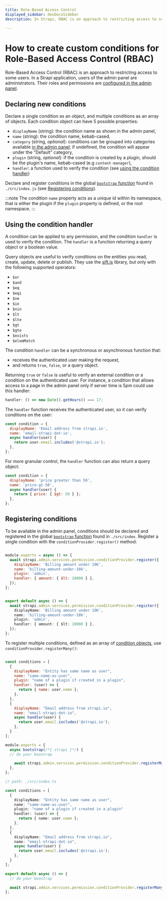 ```yaml
---
title: Role-Based Access Control
displayed_sidebar: devDocsSidebar
description: In Strapi, RBAC is an approach to restricting access to some features of the admin panel to some users. The Community Edition of Strapi offers 3 default roles.

---
```


# How to create custom conditions for Role-Based Access Control (RBAC)

Role-Based Access Control (RBAC) is an approach to restricting access to some users. In a Strapi application, users of the admin panel are administrators. Their roles and permissions are [configured in the admin panel](/user-docs/users-roles-permissions/configuring-administrator-roles).

## Declaring new conditions

Declare a single condition as an object, and multiple conditions as an array of objects. Each condition object can have 5 possible properties:

- `displayName` (string): the condition name as shown in the admin panel,
- `name` (string): the condition name, kebab-cased,
- `category` (string, _optional_): conditions can be grouped into categories available [in the admin panel](/user-docs/users-roles-permissions/configuring-administrator-roles#setting-custom-conditions-for-permissions); if undefined, the condition will appear under the "Default" category,
- `plugin` (string, _optional_): if the condition is created by a plugin, should be the plugin's name, kebab-cased (e.g `content-manager`),
- `handler`: a function used to verify the condition (see [using the condition handler](#using-the-condition-handler))

Declare and register conditions in the global [`bootstrap` function](/dev-docs/configurations/functions#bootstrap) found in `./src/index.js` (see [Registering conditions](#registering-conditions)).

:::note
The condition `name` property acts as a unique id within its namespace, that is either the plugin if the `plugin` property is defined, or the root namespace.
:::

## Using the condition handler

A condition can be applied to any permission, and the condition `handler` is used to verify the condition. The `handler` is a function returning a query object or a boolean value.

Query objects are useful to verify conditions on the entities you read, create, update, delete or publish. They use the [sift.js](https://github.com/crcn/sift.js) library, but only with the following supported operators:

- `$or`
- `$and`
- `$eq`
- `$eqi`
- `$ne`
- `$in`
- `$nin`
- `$lt`
- `$lte`
- `$gt`
- `$gte`
- `$exists`
- `$elemMatch`

The condition `handler` can be a synchronous or asynchronous function that:

- receives the authenticated user making the request,
- and returns `true`, `false`, or a query object.

Returning `true` or `false` is useful to verify an external condition or a condition on the authenticated user.
For instance, a condition that allows access to a page in the admin panel only if server time is 5pm could use this handler:

```js
handler: () => new Date().getHours() === 17;
```

The `handler` function receives the authenticated user, so it can verify conditions on the user:

```js
const condition = {
  displayName: 'Email address from strapi.io',
  name: 'email-strapi-dot-io',
  async handler(user) {
    return user.email.includes('@strapi.io');
  },
};
```

For more granular control, the `handler` function can also return a query object:

```js
const condition = {
  displayName: 'price greater than 50',
  name: 'price-gt-50',
  async handler(user) {
    return { price: { $gt: 50 } };
  },
};
```

## Registering conditions

To be available in the admin panel, conditions should be declared and registered in the global [`bootstrap` function](/dev-docs/configurations/functions#bootstrap) found in `./src/index`. Register a single condition with the `conditionProvider.register()` method:

<Tabs groupId="js-ts">

<TabItem value="javascript" label="JavaScript">

```js title="./src/index.js"

module.exports = async () => {
  await strapi.admin.services.permission.conditionProvider.register({
    displayName: 'Billing amount under 10K',
    name: 'billing-amount-under-10k',
    plugin: 'admin',
    handler: { amount: { $lt: 10000 } },
  });
};
```

</TabItem>

<TabItem value="typescript" label="TypeScript">

```ts title="./src/index.ts"

export default async () => {
  await strapi.admin.services.permission.conditionProvider.register({
    displayName: 'Billing amount under 10K',
    name: 'billing-amount-under-10k',
    plugin: 'admin',
    handler: { amount: { $lt: 10000 } },
  });
};
```

</TabItem>

</Tabs>

To register multiple conditions, defined as an array of [condition objects](#declaring-new-conditions), use `conditionProvider.registerMany()`:

<Tabs groupId="js-ts">

<TabItem value="javascript" label="JavaScript">

```js title="./src/index.js"

const conditions = [
  {
    displayName: "Entity has same name as user",
    name: "same-name-as-user",
    plugin: "name of a plugin if created in a plugin",
    handler: (user) => {
      return { name: user.name };
    },
  },
  {
    displayName: "Email address from strapi.io",
    name: "email-strapi-dot-io",
    async handler(user) {
      return user.email.includes('@strapi.io');
    },
  }
];

module.exports = {
  async bootstrap(/*{ strapi }*/) {
  // do your boostrap

    await strapi.admin.services.permission.conditionProvider.registerMany(conditions);
  },
};
```

</TabItem>

<TabItem value="typescript" label="TypeScript">

```ts
// path: ./src/index.ts

const conditions = [
  {
    displayName: "Entity has same name as user",
    name: "same-name-as-user",
    plugin: "name of a plugin if created in a plugin"
    handler: (user) => {
      return { name: user.name };
    },
  },
  {
    displayName: "Email address from strapi.io",
    name: "email-strapi-dot-io",
    async handler(user) {
      return user.email.includes('@strapi.io');
    },
  }
];

export default async () => {
  // do your boostrap

  await strapi.admin.services.permission.conditionProvider.registerMany(conditions);
};
```

</TabItem>

</Tabs>
